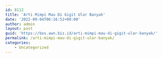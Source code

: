 ```yaml
---
id: 8112
title: 'Arti Mimpi Mau Di Gigit Ular Banyak'
date: '2022-09-04T06:16:52+00:00'
author: admin
layout: post
guid: 'https://bos.awn.biz.id/arti-mimpi-mau-di-gigit-ular-banyak/'
permalink: /arti-mimpi-mau-di-gigit-ular-banyak/
categories:
    - Uncategorized
---
```


